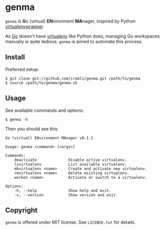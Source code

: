 genma
=====

`genma` is **G**o (virtual) **EN**vironment **MA**nager,
inspired by Python [virtualenvwrapper][].

[virtualenvwrapper]: https://bitbucket.org/dhellmann/virtualenvwrapper

As [Go][] doesn't have [virtualenv][] like Python does,
managing Go workspaces manually is quite tedious.
`genma` is aimed to automate this process.

[virtualenv]: http://www.virtualenv.org/
[Go]: http://golang.org/

Install
-------

Preferred setup:

    $ git clone git://github.com/iromli/genma.git /path/to/genma
    $ source /path/to/genma/genma.sh

Usage
-----

See available commands and options:

    $ genma -h

Then you should see this:

    Go (virtual) ENvironment MAnager v0.1.1

    Usage: genma <command> [<args>]

    Commands:
        deactivate              Disable active virtualenv.
        lsvirtualenv            List available virtualenv.
        mkvirtualenv <name>     Create and activate new virtualenv.
        rmvirtualenv <name>     Delete existing virtualenv.
        workon <name>           Activate or switch to a virtualenv.

    Options:
        -h, --help              Show help and exit.
        -v, --version           Show version and exit

Copyright
---------

`genma` is offered under MIT license. See `LICENSE.txt` for details.
